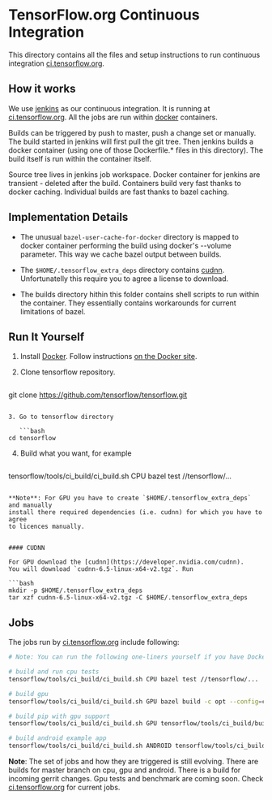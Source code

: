 # TensorFlow.org Continuous Integration

This directory contains all the files and setup instructions to run
continuous integration [ci.tensorflow.org](http://ci.tensorflow.org).



## How it works

We use [jenkins](https://jenkins-ci.org/) as our continuous integration.
It is running at [ci.tensorflow.org](http://ci.tensorflow.org).
All the jobs are run within [docker](http://www.docker.com/) containers.

Builds can be triggered by push to master, push a change set or manually.
The build started in jenkins will first pull the git tree. Then jenkins builds
a docker container (using one of those Dockerfile.* files in this directory).
The build itself is run within the container itself.

Source tree lives in jenkins job workspace. Docker container for jenkins
are transient - deleted after the build. Containers build very fast thanks
to docker caching. Individual builds are fast thanks to bazel caching.



## Implementation Details

* The unusual `bazel-user-cache-for-docker` directory is mapped to docker
  container performing the build using docker's --volume parameter.
  This way we cache bazel output between builds.

* The `$HOME/.tensorflow_extra_deps` directory contains
  [cudnn](https://developer.nvidia.com/cudnn).
  Unfortunatelly this require you to agree a license to download.

* The builds directory hithin this folder contains shell scripts to run within
  the container. They essentially contains workarounds for current limitations
  of bazel.



## Run It Yourself

1. Install [Docker](http://www.docker.com/). Follow instructions
   [on the Docker site](https://docs.docker.com/installation/).

2. Clone tensorflow repository.

   ```bash
git clone https://github.com/tensorflow/tensorflow.git
```

3. Go to tensorflow directory

   ```bash
cd tensorflow
```

4. Build what you want, for example

   ```bash
tensorflow/tools/ci_build/ci_build.sh CPU bazel test //tensorflow/...
```

**Note**: For GPU you have to create `$HOME/.tensorflow_extra_deps` and manually
install there required dependencies (i.e. cudnn) for which you have to agree
to licences manually.


#### CUDNN

For GPU download the [cudnn](https://developer.nvidia.com/cudnn).
You will download `cudnn-6.5-linux-x64-v2.tgz`. Run

```bash
mkdir -p $HOME/.tensorflow_extra_deps
tar xzf cudnn-6.5-linux-x64-v2.tgz -C $HOME/.tensorflow_extra_deps
```



## Jobs

The jobs run by [ci.tensorflow.org](http://ci.tensorflow.org) include following:

```bash
# Note: You can run the following one-liners yourself if you have Docker.

# build and run cpu tests
tensorflow/tools/ci_build/ci_build.sh CPU bazel test //tensorflow/...

# build gpu
tensorflow/tools/ci_build/ci_build.sh GPU bazel build -c opt --config=cuda //tensorflow/...

# build pip with gpu support
tensorflow/tools/ci_build/ci_build.sh GPU tensorflow/tools/ci_build/builds/gpu_pip.sh

# build android example app
tensorflow/tools/ci_build/ci_build.sh ANDROID tensorflow/tools/ci_build/builds/android.sh
```

**Note**: The set of jobs and how they are triggered is still evolving.
There are builds for master branch on cpu, gpu and android. There is a build
for incoming gerrit changes. Gpu tests and benchmark are coming soon. Check
[ci.tensorflow.org](http://ci.tensorflow.org) for current jobs.
